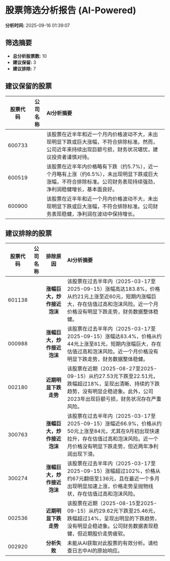 # 股票筛选分析报告 (AI-Powered)

**分析时间:** 2025-09-16 01:39:07

## 筛选摘要

- **总分析股票数:** 10
- **建议保留:** 3
- **建议排除:** 7

## 建议保留的股票

| 股票代码 | 公司名称 | AI分析摘要 |
|:---:|:---:|:---|
| 600733 |  | 该股票在近半年和近一个月内价格波动不大，未出现明显下跌或巨大涨幅，不符合排除标准。然而，公司近年来持续出现巨额亏损，财务状况堪忧，建议投资者谨慎对待。 |
| 600519 |  | 该股票在近半年内价格略有下跌（约5.7%），近一个月略有上涨（约6.5%），未出现明显下跌或巨大涨幅，不符合排除标准。公司财务表现持续强劲，净利润稳健增长，基本面良好。 |
| 600900 |  | 该股票在近半年和近一个月内价格波动不大，未出现明显下跌或巨大涨幅，不符合排除标准。公司财务表现稳健，净利润在波动中保持增长。 |

## 建议排除的股票

| 股票代码 | 公司名称 | 排除原因 | AI分析摘要 |
|:---:|:---:|:---:|:---|
| 601138 |  | **涨幅巨大，炒作接近泡沫** | 该股票在过去半年内（2025-03-17至2025-09-15）涨幅高达183.8%，价格从约21元上涨至近60元，短期内涨幅巨大，存在估值过高和泡沫风险。近一个月价格没有明显下跌走势，财务数据整体稳健。 |
| 000988 |  | **涨幅巨大，炒作接近泡沫** | 该股票在过去半年内（2025-03-17至2025-09-15）涨幅达83.4%，价格从约44元上涨至81元，短期内涨幅巨大，存在估值过高和泡沫风险。近一个月价格没有明显下跌走势，财务数据整体稳健。 |
| 002180 |  | **近期明显下跌走势** | 该股票在近期（2025-08-27至2025-09-15）从约27.53元下跌至22.51元，跌幅超过18%，呈现出清晰、持续的下跌趋势，没有明显企稳迹象。此外，公司2023年出现巨额亏损，财务状况存在严重风险。 |
| 300763 |  | **涨幅巨大，炒作接近泡沫** | 该股票在过去半年内（2025-03-17至2025-09-15）涨幅近66.9%，价格从约50元上涨至84元，尤其在9月初出现快速拉升，存在估值过高和泡沫风险。近一个月价格没有明显下跌走势，但近两年净利润出现下滑。 |
| 300274 |  | **涨幅巨大，炒作接近泡沫** | 该股票在过去半年内（2025-03-17至2025-09-15）涨幅超过102%，价格从约67元翻倍至136元，且在最近一个多月出现明显加速上涨，价格走势呈抛物线状，存在估值过高和泡沫风险。 |
| 002536 |  | **近期明显下跌走势** | 该股票在近期（2025-08-15至2025-09-15）从约29.62元下跌至25.46元，跌幅超过14%，呈现出明显的下跌趋势，没有明显企稳迹象。公司财务数据表现稳健，但近期股价走势疲软。 |
| 002920 |  | **分析失败** | 未能从AI获取对此股票的有效分析。请检查日志中AI的原始响应。 |
